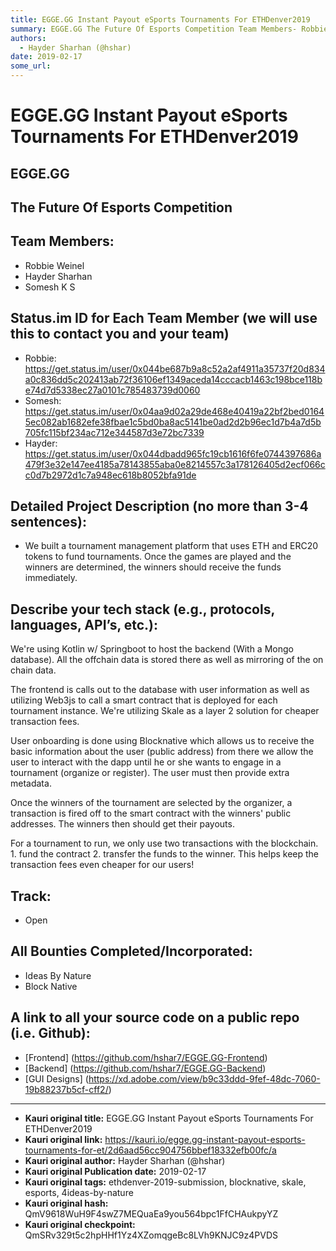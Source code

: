 ```yaml
---
title: EGGE.GG Instant Payout eSports Tournaments For ETHDenver2019
summary: EGGE.GG The Future Of Esports Competition Team Members- Robbie Weinel Hayder Sharhan Somesh K S Status.im ID for Each Team Member (we will use this to contact you and your team) Robbie- https-//get.status.im/user/0x044be687b9a8c52a2af4911a35737f20d834a0c836dd5c202413ab72f36106ef1349aceda14cccacb1463c198bce118be74d7d5338ec27a0101c785483739d0060 Somesh- https-//get.status.im/user/0x04aa9d02a29de468e40419a22bf2bed01645ec082ab1682efe38fbae1c5bd0ba8ac5141be0ad2d2b96ec1d7b4a7d5b705fc115bf234ac712e3445
authors:
  - Hayder Sharhan (@hshar)
date: 2019-02-17
some_url: 
---
```


# EGGE.GG Instant Payout eSports Tournaments For ETHDenver2019



## EGGE.GG


## The Future Of Esports Competition


## Team Members:
* Robbie Weinel
* Hayder Sharhan
* Somesh K S

## Status.im ID for Each Team Member (we will use this to contact you and your team)
* Robbie: https://get.status.im/user/0x044be687b9a8c52a2af4911a35737f20d834a0c836dd5c202413ab72f36106ef1349aceda14cccacb1463c198bce118be74d7d5338ec27a0101c785483739d0060
* Somesh: https://get.status.im/user/0x04aa9d02a29de468e40419a22bf2bed01645ec082ab1682efe38fbae1c5bd0ba8ac5141be0ad2d2b96ec1d7b4a7d5b705fc115bf234ac712e344587d3e72bc7339
* Hayder: https://get.status.im/user/0x044dbadd965fc19cb1616f6fe0744397686a479f3e32e147ee4185a78143855aba0e8214557c3a178126405d2ecf066cc0d7b2972d1c7a948ec618b8052bfa91de

## Detailed Project Description (no more than 3-4 sentences):
* We built a tournament management platform that uses ETH and ERC20 tokens to  fund tournaments. Once the games are played and the winners are determined, the winners should receive the funds immediately.


## Describe your tech stack (e.g., protocols, languages, API’s, etc.):
We're using Kotlin w/ Springboot to host the backend (With a Mongo database). All the offchain data is stored there as well as mirroring of the on chain data.

The frontend is calls out to the database with user information as well as utilizing Web3js to call a smart contract that is deployed for each tournament instance. We're utilizing Skale as a layer 2 solution for cheaper transaction fees.

User onboarding is done using Blocknative which allows us to receive the basic information about the user (public address) from there we allow the user to interact with the dapp until he or she wants to engage in a tournament (organize or register). The user must then provide extra metadata.

Once the winners of the tournament are selected by the organizer, a transaction is fired off to the smart contract with the winners' public addresses. The winners then should get their payouts.

For a tournament to run, we only use two transactions with the blockchain. 1. fund the contract 2. transfer the funds to the winner. 
This helps keep the transaction fees even cheaper for our users!


## Track: 
* Open


## All Bounties Completed/Incorporated:
* Ideas By Nature
* Block Native

## A link to all your source code on a public repo (i.e. Github):
* [Frontend] (https://github.com/hshar7/EGGE.GG-Frontend)
* [Backend] (https://github.com/hshar7/EGGE.GG-Backend)
* [GUI Designs] (https://xd.adobe.com/view/b9c33ddd-9fef-48dc-7060-19b88237b5cf-cff2/)







---

- **Kauri original title:** EGGE.GG Instant Payout eSports Tournaments For ETHDenver2019
- **Kauri original link:** https://kauri.io/egge.gg-instant-payout-esports-tournaments-for-et/2d6aad56cc904756bbef18332efb00fc/a
- **Kauri original author:** Hayder Sharhan (@hshar)
- **Kauri original Publication date:** 2019-02-17
- **Kauri original tags:** ethdenver-2019-submission, blocknative, skale, esports, 4ideas-by-nature
- **Kauri original hash:** QmV9618WuH9F4swZ7MEQuaEa9you564bpc1FfCHAukpyYZ
- **Kauri original checkpoint:** QmSRv329t5c2hpHHf1Yz4XZomqgeBc8LVh9KNJC9z4PVDS



